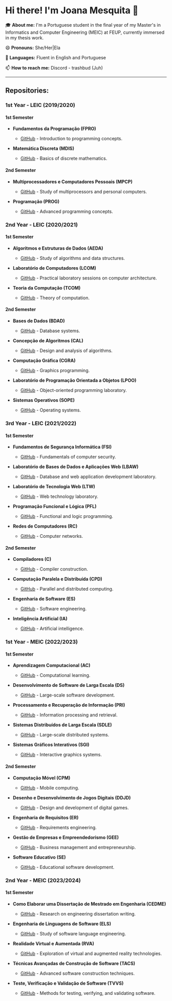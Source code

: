 # Hi there! I'm Joana Mesquita 👋

🎓 **About me:** I'm a Portuguese student in the final year of my Master's in Informatics and Computer Engineering (MEIC) at FEUP, currently immersed in my thesis work.

😄 **Pronouns:** She/Her|Ela

💬 **Languages:** Fluent in English and Portuguese

📫 **How to reach me:** Discord - trashbud (Juh)

---

## Repositories:

### 1st Year - LEIC (2019/2020)

#### 1st Semester

- **Fundamentos da Programação (FPRO)**
  - [GitHub](https://github.com/Trash-Bud/FPRO) - Introduction to programming concepts.

- **Matemática Discreta (MDIS)**
  - [GitHub](https://github.com/Trash-Bud/MDIS) - Basics of discrete mathematics.

#### 2nd Semester

- **Multiprocessadores e Computadores Pessoais (MPCP)**
  - [GitHub](https://github.com/Trash-Bud/MPCP) - Study of multiprocessors and personal computers.

- **Programação (PROG)**
  - [GitHub](https://github.com/Trash-Bud/PROG) - Advanced programming concepts.

### 2nd Year - LEIC (2020/2021)

#### 1st Semester

- **Algoritmos e Estruturas de Dados (AEDA)**
  - [GitHub](https://github.com/Trash-Bud/AEDA) - Study of algorithms and data structures.

- **Laboratório de Computadores (LCOM)**
  - [GitHub](https://github.com/Trash-Bud/LCOM) - Practical laboratory sessions on computer architecture.

- **Teoria da Computação (TCOM)**
  - [GitHub](https://github.com/Trash-Bud/TCOM) - Theory of computation.

#### 2nd Semester

- **Bases de Dados (BDAD)**
  - [GitHub](https://github.com/Trash-Bud/BDAD) - Database systems.

- **Concepção de Algoritmos (CAL)**
  - [GitHub](https://github.com/Trash-Bud/CAL) - Design and analysis of algorithms.

- **Computação Gráfica (CGRA)**
  - [GitHub](https://github.com/Trash-Bud/CGRA) - Graphics programming.

- **Laboratório de Programação Orientada a Objetos (LPOO)**
  - [GitHub](https://github.com/Trash-Bud/LPOO) - Object-oriented programming laboratory.

- **Sistemas Operativos (SOPE)**
  - [GitHub](https://github.com/Trash-Bud/SOPE) - Operating systems.

### 3rd Year - LEIC (2021/2022)

#### 1st Semester

- **Fundamentos de Segurança Informática (FSI)**
  - [GitHub](https://github.com/Trash-Bud/FSI) - Fundamentals of computer security.

- **Laboratório de Bases de Dados e Aplicações Web (LBAW)**
  - [GitHub](https://github.com/Trash-Bud/LBAW) - Database and web application development laboratory.

- **Laboratório de Tecnologia Web (LTW)**
  - [GitHub](https://github.com/Trash-Bud/LTW) - Web technology laboratory.

- **Programação Funcional e Lógica (PFL)**
  - [GitHub](https://github.com/Trash-Bud/PFL) - Functional and logic programming.

- **Redes de Computadores (RC)**
  - [GitHub](https://github.com/Trash-Bud/RC) - Computer networks.

#### 2nd Semester

- **Compiladores (C)**
  - [GitHub](https://github.com/Trash-Bud/C) - Compiler construction.

- **Computação Paralela e Distribuída (CPD)**
  - [GitHub](https://github.com/Trash-Bud/CPD) - Parallel and distributed computing.

- **Engenharia de Software (ES)**
  - [GitHub](https://github.com/Trash-Bud/ESOF) - Software engineering.

- **Inteligência Artificial (IA)**
  - [GitHub](https://github.com/Trash-Bud/IA) - Artificial intelligence.

### 1st Year - MEIC (2022/2023)

#### 1st Semester

- **Aprendizagem Computacional (AC)**
  - [GitHub](https://github.com/Trash-Bud/AC) - Computational learning.

- **Desenvolvimento de Software de Larga Escala (DS)**
  - [GitHub](https://github.com/Trash-Bud/DS) - Large-scale software development.

- **Processamento e Recuperação de Informação (PRI)**
  - [GitHub](https://github.com/Trash-Bud/PRI) - Information processing and retrieval.

- **Sistemas Distribuídos de Larga Escala (SDLE)**
  - [GitHub](https://github.com/Trash-Bud/SDLE) - Large-scale distributed systems.

- **Sistemas Gráficos Interativos (SGI)**
  - [GitHub](https://github.com/Trash-Bud/SGI) - Interactive graphics systems.

#### 2nd Semester

- **Computação Móvel (CPM)**
  - [GitHub](https://github.com/Trash-Bud/CPM) - Mobile computing.

- **Desenho e Desenvolvimento de Jogos Digitais (DDJD)**
  - [GitHub]() - Design and development of digital games.

- **Engenharia de Requisitos (ER)**
  - [GitHub](https://github.com/Trash-Bud/ER) - Requirements engineering.

- **Gestão de Empresas e Empreendedorismo (GEE)**
  - [GitHub](https://github.com/Trash-Bud/GEE) - Business management and entrepreneurship.

- **Software Educativo (SE)**
  - [GitHub](https://github.com/Trash-Bud/SE-Task-2) - Educational software development.

### 2nd Year - MEIC (2023/2024)

#### 1st Semester

- **Como Elaborar uma Dissertação de Mestrado em Engenharia (CEDME)**
  - [GitHub](https://github.com/Trash-Bud/CEDME) - Research on engineering dissertation writing.

- **Engenharia de Linguagens de Software (ELS)**
  - [GitHub](https://github.com/Trash-Bud/ELS) - Study of software language engineering.

- **Realidade Virtual e Aumentada (RVA)**
  - [GitHub](https://github.com/Trash-Bud/RVA) - Exploration of virtual and augmented reality technologies.

- **Técnicas Avançadas de Construção de Software (TACS)**
  - [GitHub](https://github.com/Trash-Bud/TACS) - Advanced software construction techniques.

- **Teste, Verificação e Validação de Software (TVVS)**
  - [GitHub](https://github.com/Trash-Bud/TVVS) - Methods for testing, verifying, and validating software.
